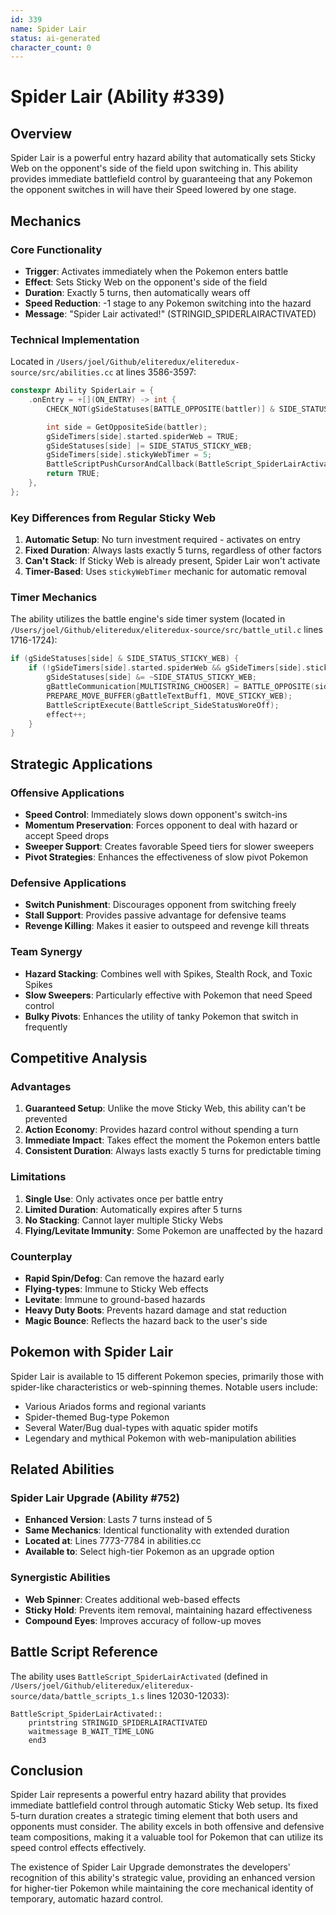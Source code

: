 ```yaml
---
id: 339
name: Spider Lair
status: ai-generated
character_count: 0
---
```


# Spider Lair (Ability #339)

## Overview

Spider Lair is a powerful entry hazard ability that automatically sets Sticky Web on the opponent's side of the field upon switching in. This ability provides immediate battlefield control by guaranteeing that any Pokemon the opponent switches in will have their Speed lowered by one stage.

## Mechanics

### Core Functionality
- **Trigger**: Activates immediately when the Pokemon enters battle
- **Effect**: Sets Sticky Web on the opponent's side of the field
- **Duration**: Exactly 5 turns, then automatically wears off
- **Speed Reduction**: -1 stage to any Pokemon switching into the hazard
- **Message**: "Spider Lair activated!" (STRINGID_SPIDERLAIRACTIVATED)

### Technical Implementation
Located in `/Users/joel/Github/eliteredux/eliteredux-source/src/abilities.cc` at lines 3586-3597:

```cpp
constexpr Ability SpiderLair = {
    .onEntry = +[](ON_ENTRY) -> int {
        CHECK_NOT(gSideStatuses[BATTLE_OPPOSITE(battler)] & SIDE_STATUS_STICKY_WEB)

        int side = GetOppositeSide(battler);
        gSideTimers[side].started.spiderWeb = TRUE;
        gSideStatuses[side] |= SIDE_STATUS_STICKY_WEB;
        gSideTimers[side].stickyWebTimer = 5;
        BattleScriptPushCursorAndCallback(BattleScript_SpiderLairActivated);
        return TRUE;
    },
};
```

### Key Differences from Regular Sticky Web
1. **Automatic Setup**: No turn investment required - activates on entry
2. **Fixed Duration**: Always lasts exactly 5 turns, regardless of other factors
3. **Can't Stack**: If Sticky Web is already present, Spider Lair won't activate
4. **Timer-Based**: Uses `stickyWebTimer` mechanic for automatic removal

### Timer Mechanics
The ability utilizes the battle engine's side timer system (located in `/Users/joel/Github/eliteredux/eliteredux-source/src/battle_util.c` lines 1716-1724):

```c
if (gSideStatuses[side] & SIDE_STATUS_STICKY_WEB) {
    if (!gSideTimers[side].started.spiderWeb && gSideTimers[side].stickyWebTimer && --gSideTimers[side].stickyWebTimer == 0) {
        gSideStatuses[side] &= ~SIDE_STATUS_STICKY_WEB;
        gBattleCommunication[MULTISTRING_CHOOSER] = BATTLE_OPPOSITE(side);
        PREPARE_MOVE_BUFFER(gBattleTextBuff1, MOVE_STICKY_WEB);
        BattleScriptExecute(BattleScript_SideStatusWoreOff);
        effect++;
    }
}
```

## Strategic Applications

### Offensive Applications
- **Speed Control**: Immediately slows down opponent's switch-ins
- **Momentum Preservation**: Forces opponent to deal with hazard or accept Speed drops
- **Sweeper Support**: Creates favorable Speed tiers for slower sweepers
- **Pivot Strategies**: Enhances the effectiveness of slow pivot Pokemon

### Defensive Applications
- **Switch Punishment**: Discourages opponent from switching freely
- **Stall Support**: Provides passive advantage for defensive teams
- **Revenge Killing**: Makes it easier to outspeed and revenge kill threats

### Team Synergy
- **Hazard Stacking**: Combines well with Spikes, Stealth Rock, and Toxic Spikes
- **Slow Sweepers**: Particularly effective with Pokemon that need Speed control
- **Bulky Pivots**: Enhances the utility of tanky Pokemon that switch in frequently

## Competitive Analysis

### Advantages
1. **Guaranteed Setup**: Unlike the move Sticky Web, this ability can't be prevented
2. **Action Economy**: Provides hazard control without spending a turn
3. **Immediate Impact**: Takes effect the moment the Pokemon enters battle
4. **Consistent Duration**: Always lasts exactly 5 turns for predictable timing

### Limitations
1. **Single Use**: Only activates once per battle entry
2. **Limited Duration**: Automatically expires after 5 turns
3. **No Stacking**: Cannot layer multiple Sticky Webs
4. **Flying/Levitate Immunity**: Some Pokemon are unaffected by the hazard

### Counterplay
- **Rapid Spin/Defog**: Can remove the hazard early
- **Flying-types**: Immune to Sticky Web effects
- **Levitate**: Immune to ground-based hazards
- **Heavy Duty Boots**: Prevents hazard damage and stat reduction
- **Magic Bounce**: Reflects the hazard back to the user's side

## Pokemon with Spider Lair

Spider Lair is available to 15 different Pokemon species, primarily those with spider-like characteristics or web-spinning themes. Notable users include:

- Various Ariados forms and regional variants
- Spider-themed Bug-type Pokemon
- Several Water/Bug dual-types with aquatic spider motifs
- Legendary and mythical Pokemon with web-manipulation abilities

## Related Abilities

### Spider Lair Upgrade (Ability #752)
- **Enhanced Version**: Lasts 7 turns instead of 5
- **Same Mechanics**: Identical functionality with extended duration
- **Located at**: Lines 7773-7784 in abilities.cc
- **Available to**: Select high-tier Pokemon as an upgrade option

### Synergistic Abilities
- **Web Spinner**: Creates additional web-based effects
- **Sticky Hold**: Prevents item removal, maintaining hazard effectiveness
- **Compound Eyes**: Improves accuracy of follow-up moves

## Battle Script Reference

The ability uses `BattleScript_SpiderLairActivated` (defined in `/Users/joel/Github/eliteredux/eliteredux-source/data/battle_scripts_1.s` lines 12030-12033):

```assembly
BattleScript_SpiderLairActivated::
	printstring STRINGID_SPIDERLAIRACTIVATED
	waitmessage B_WAIT_TIME_LONG
	end3
```

## Conclusion

Spider Lair represents a powerful entry hazard ability that provides immediate battlefield control through automatic Sticky Web setup. Its fixed 5-turn duration creates a strategic timing element that both users and opponents must consider. The ability excels in both offensive and defensive team compositions, making it a valuable tool for Pokemon that can utilize its speed control effects effectively.

The existence of Spider Lair Upgrade demonstrates the developers' recognition of this ability's strategic value, providing an enhanced version for higher-tier Pokemon while maintaining the core mechanical identity of temporary, automatic hazard control.